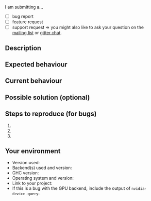 <!--
Hi!

Thanks for trying out Accelerate! We are sorry that you have run into trouble ):

The following schema may help when filing your report:
-->

<!-- Put an `x` in the box which applies: -->
I am submitting a...
- [ ] bug report
- [ ] feature request
- [ ] support request => you might also like to ask your question on the [mailing list](mailto:accelerate-haskell@googlegroups.com) or [gitter chat](https://gitter.im/AccelerateHS/Lobby).

## Description
<!--
Provide a general summary of the issue here, and try to include a descriptive title above.
Do you want to request a feature or report a bug?
How has this issue affected you?
What are you trying to accomplish with the proposed feature request?
-->


## Expected behaviour
<!--
If you are describing a bug, tell us what should happen.
If you are suggesting a change or improvement, tell us how it should work.
-->

## Current behaviour
<!--
If describing a bug, tell us what happens.
If suggesting a change or improvement, explain the difference from the current behaviour.
-->

## Possible solution (optional)
<!-- You may wish to suggest a fix or reason for the bug, or provide ideas on how to implement the suggested feature. -->

## Steps to reproduce (for bugs)
<!--
Please provide as much information as possible so that somebody can understand and reproduce the bug. Only bugs which are understood can be fixed.

Providing a link to a minimal example which shows the faulty behaviour is best. https://gist.github.com is useful for pasting longer code snippets. If your program requires any additional libraries, please include `.cabal` and `stack.yaml` files so that it is easy to build.

Please describe any additional steps to reproducing the bug.
-->

 1.
 2.
 3.

## Your environment
<!-- Include any relevant details about the environment you experienced the bug in -->

- Version used:
- Backend(s) used and version:
- GHC version:
- Operating system and version:
- Link to your project:
- If this is a bug with the GPU backend, include the output of `nvidia-device-query`:

